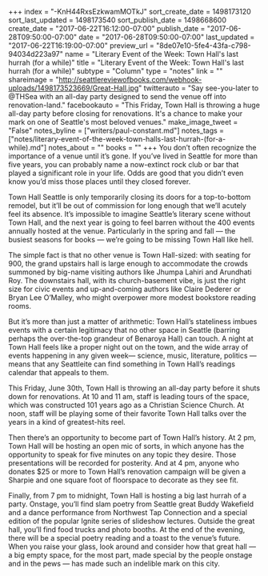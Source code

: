 +++
index = "-KnH44RxsEzkwamMOTkJ"
sort_create_date = 1498173120
sort_last_updated = 1498173540
sort_publish_date = 1498668600
create_date = "2017-06-22T16:12:00-07:00"
publish_date = "2017-06-28T09:50:00-07:00"
date = "2017-06-28T09:50:00-07:00"
last_updated = "2017-06-22T16:19:00-07:00"
preview_url = "8de07e10-5fe4-43fa-c798-94034d223a97"
name = "Literary Event of the Week: Town Hall's last hurrah (for a while)"
title = "Literary Event of the Week: Town Hall's last hurrah (for a while)"
subtype = "Column"
type = "notes"
link = ""
shareimage = "http://seattlereviewofbooks.com/webhook-uploads/1498173523669/Great-Hall.jpg"
twitterauto = "Say see-you-later to @THSea with an all-day party designed to send the venue off into renovation-land."
facebookauto = "This Friday, Town Hall is throwing a huge all-day party before closing for renovations. It's a chance to make your mark on one of Seattle's most beloved venues."
make_image_tweet = "False"
notes_byline = ["writers/paul-constant.md"]
notes_tags = ["notes/literary-event-of-the-week-town-halls-last-hurrah-(for-a-while).md"]
notes_about = ""
books = ""
+++
You don’t often recognize the importance of a venue until it’s gone. If you’ve lived in Seattle for more than five years, you can probably name a now-extinct rock club or bar that played a significant role in your life. Odds are good that you didn’t even know you’d miss those places until they closed forever. 

Town Hall Seattle is only temporarily closing its doors for a top-to-bottom remodel, but it’ll be out of commission for long enough that we’ll acutely feel its absence. It’s impossible to imagine Seattle’s literary scene without Town Hall, and the next year is going to feel barren without the 400 events annually hosted at the venue. Particularly in the spring and fall — the busiest seasons for books — we’re going to be missing Town Hall like hell.

The simple fact is that no other venue is Town Hall-sized: with seating for 900, the grand upstairs hall is large enough to accommodate the crowds summoned by big-name visiting authors like Jhumpa Lahiri and Arundhati Roy. The downstairs hall, with its church-basement vibe, is just the right size for civic events and up-and-coming authors like Claire Dederer or Bryan Lee O’Malley, who might overpower more modest bookstore reading rooms. 

But it’s more than just a matter of arithmetic: Town Hall’s stateliness imbues events with a certain legitimacy that no other space in Seattle (barring perhaps the over-the-top grandeur of Benaroya Hall) can touch. A night at Town Hall feels like a proper night out on the town, and the wide array of events happening in any given week— science, music, literature, politics — means that any Seattleite can find something in Town Hall’s readings calendar that appeals to them.

This Friday, June 30th, Town Hall is throwing an all-day party before it shuts down for renovations. At 10 and 11 am, staff is leading tours of the space, which was constructed 101 years ago as a Christian Science Church. At noon, staff will be playing some of their favorite Town Hall talks over the years in a kind of greatest-hits reel.

Then there’s an opportunity to become part of Town Hall’s history. At 2 pm, Town Hall will be hosting an open mic of sorts, in which anyone has the opportunity to speak for five minutes on any topic they desire. Those presentations will be recorded for posterity. And at 4 pm, anyone who donates $25 or more to Town Hall’s renovation campaign will be given a Sharpie and one square foot of floorspace to decorate as they see fit.

Finally, from 7 pm to midnight, Town Hall is hosting a big last hurrah of a party. Onstage, you’ll find slam poetry from Seattle great Buddy Wakefield and a dance performance from Northwest Tap Connection and a special edition of the popular Ignite series of slideshow lectures. Outside the great hall, you’ll find food trucks and photo booths. At the end of the evening, there will be a special poetry reading and a toast to the venue’s future. When you raise your glass, look around and consider how that great hall — a big empty space, for the most part, made special by the people onstage and in the pews — has made such an indelible mark on this city.
